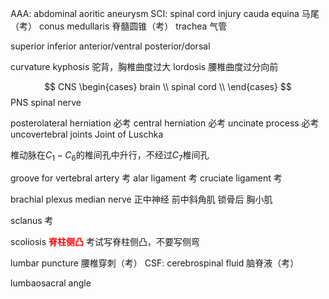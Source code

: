 AAA: abdominal aoritic aneurysm
SCI: spinal cord injury
cauda equina 马尾（考）
conus medullaris 脊髓圆锥（考）
trachea 气管

 superior
 inferior
 anterior/ventral
 posterior/dorsal

 curvature
 kyphosis 驼背，胸椎曲度过大
 lordosis 腰椎曲度过分向前

$$
CNS
\begin{cases}
    brain \\
    spinal cord \\
\end{cases}
$$
PNS spinal nerve

posterolateral herniation 必考
central herniation 必考
uncinate process 必考
uncovertebral joints
Joint of Luschka 

椎动脉在$C_1-C_6$的椎间孔中升行，不经过$C_7$椎间孔

groove for vertebral artery 考
alar ligament 考
cruciate ligament 考

brachial plexus
median nerve 正中神经
前中斜角肌
锁骨后
胸小肌

sclanus 考

scoliosis **<font color=red>脊柱侧凸</font>**
考试写脊柱侧凸，不要写侧弯

lumbar puncture 腰椎穿刺（考）
CSF: cerebrospinal fluid 脑脊液（考）

lumbaosacral angle